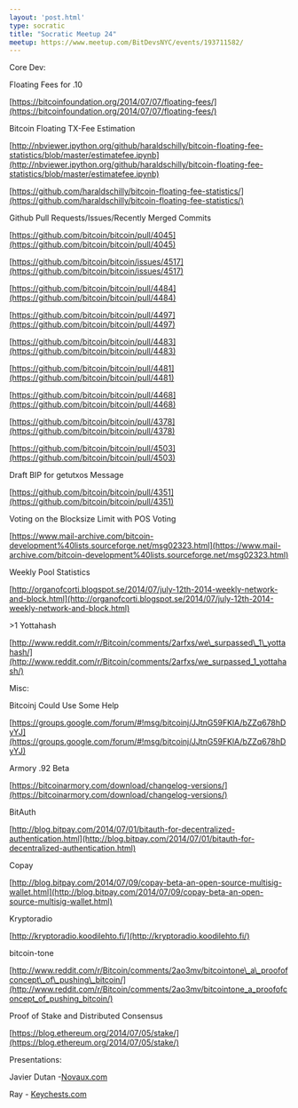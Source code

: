 ```yaml
---
layout: 'post.html'
type: socratic
title: "Socratic Meetup 24"
meetup: https://www.meetup.com/BitDevsNYC/events/193711582/
---
```


Core Dev:

Floating Fees for .10

[](https://bitcoinfoundation.org/2014/07/07/floating-fees/)[https://bitcoinfoundation.org/2014/07/07/floating-fees/](https://bitcoinfoundation.org/2014/07/07/floating-fees/)

Bitcoin Floating TX-Fee Estimation

[](http://nbviewer.ipython.org/github/haraldschilly/bitcoin-floating-fee-statistics/blob/master/estimatefee.ipynb)[http://nbviewer.ipython.org/github/haraldschilly/bitcoin-floating-fee-statistics/blob/master/estimatefee.ipynb](http://nbviewer.ipython.org/github/haraldschilly/bitcoin-floating-fee-statistics/blob/master/estimatefee.ipynb)

[](https://github.com/haraldschilly/bitcoin-floating-fee-statistics/)[https://github.com/haraldschilly/bitcoin-floating-fee-statistics/](https://github.com/haraldschilly/bitcoin-floating-fee-statistics/)

Github Pull Requests/Issues/Recently Merged Commits

[](https://github.com/bitcoin/bitcoin/pull/4045)[https://github.com/bitcoin/bitcoin/pull/4045](https://github.com/bitcoin/bitcoin/pull/4045)

[](https://github.com/bitcoin/bitcoin/issues/4517)[https://github.com/bitcoin/bitcoin/issues/4517](https://github.com/bitcoin/bitcoin/issues/4517)

[](https://github.com/bitcoin/bitcoin/pull/4484)[https://github.com/bitcoin/bitcoin/pull/4484](https://github.com/bitcoin/bitcoin/pull/4484)

[](https://github.com/bitcoin/bitcoin/pull/4497)[https://github.com/bitcoin/bitcoin/pull/4497](https://github.com/bitcoin/bitcoin/pull/4497)

[](https://github.com/bitcoin/bitcoin/pull/4483)[https://github.com/bitcoin/bitcoin/pull/4483](https://github.com/bitcoin/bitcoin/pull/4483)

[](https://github.com/bitcoin/bitcoin/pull/4481)[https://github.com/bitcoin/bitcoin/pull/4481](https://github.com/bitcoin/bitcoin/pull/4481)

[](https://github.com/bitcoin/bitcoin/pull/4468)[https://github.com/bitcoin/bitcoin/pull/4468](https://github.com/bitcoin/bitcoin/pull/4468)

[](https://github.com/bitcoin/bitcoin/pull/4378)[https://github.com/bitcoin/bitcoin/pull/4378](https://github.com/bitcoin/bitcoin/pull/4378)

[](https://github.com/bitcoin/bitcoin/pull/4503)[https://github.com/bitcoin/bitcoin/pull/4503](https://github.com/bitcoin/bitcoin/pull/4503)

Draft BIP for getutxos Message

[](https://github.com/bitcoin/bitcoin/pull/4351)[https://github.com/bitcoin/bitcoin/pull/4351](https://github.com/bitcoin/bitcoin/pull/4351)

Voting on the Blocksize Limit with POS Voting

[](https://www.mail-archive.com/bitcoin-development%40lists.sourceforge.net/msg02323.html)[https://www.mail-archive.com/bitcoin-development%40lists.sourceforge.net/msg02323.html](https://www.mail-archive.com/bitcoin-development%40lists.sourceforge.net/msg02323.html)

Weekly Pool Statistics

[](http://organofcorti.blogspot.se/2014/07/july-12th-2014-weekly-network-and-block.html)[http://organofcorti.blogspot.se/2014/07/july-12th-2014-weekly-network-and-block.html](http://organofcorti.blogspot.se/2014/07/july-12th-2014-weekly-network-and-block.html)

\>1 Yottahash

[](http://www.reddit.com/r/Bitcoin/comments/2arfxs/we_surpassed_1_yottahash/)[http://www.reddit.com/r/Bitcoin/comments/2arfxs/we\_surpassed\_1\_yottahash/](http://www.reddit.com/r/Bitcoin/comments/2arfxs/we_surpassed_1_yottahash/)

Misc:

Bitcoinj Could Use Some Help

[](https://groups.google.com/forum/#%21msg/bitcoinj/JJtnG59FKlA/bZZq678hDyYJ)[https://groups.google.com/forum/#!msg/bitcoinj/JJtnG59FKlA/bZZq678hDyYJ](https://groups.google.com/forum/#!msg/bitcoinj/JJtnG59FKlA/bZZq678hDyYJ)

Armory .92 Beta

[](https://bitcoinarmory.com/download/changelog-versions/)[https://bitcoinarmory.com/download/changelog-versions/](https://bitcoinarmory.com/download/changelog-versions/)

BitAuth

[](http://blog.bitpay.com/2014/07/01/bitauth-for-decentralized-authentication.html)[http://blog.bitpay.com/2014/07/01/bitauth-for-decentralized-authentication.html](http://blog.bitpay.com/2014/07/01/bitauth-for-decentralized-authentication.html)

Copay

[](http://blog.bitpay.com/2014/07/09/copay-beta-an-open-source-multisig-wallet.html)[http://blog.bitpay.com/2014/07/09/copay-beta-an-open-source-multisig-wallet.html](http://blog.bitpay.com/2014/07/09/copay-beta-an-open-source-multisig-wallet.html)

Kryptoradio

[](http://kryptoradio.koodilehto.fi/)[http://kryptoradio.koodilehto.fi/](http://kryptoradio.koodilehto.fi/)

bitcoin-tone

[](http://www.reddit.com/r/Bitcoin/comments/2ao3mv/bitcointone_a_proofofconcept_of_pushing_bitcoin/)[http://www.reddit.com/r/Bitcoin/comments/2ao3mv/bitcointone\_a\_proofofconcept\_of\_pushing\_bitcoin/](http://www.reddit.com/r/Bitcoin/comments/2ao3mv/bitcointone_a_proofofconcept_of_pushing_bitcoin/)

Proof of Stake and Distributed Consensus

[](https://blog.ethereum.org/2014/07/05/stake/)[https://blog.ethereum.org/2014/07/05/stake/](https://blog.ethereum.org/2014/07/05/stake/)

Presentations:

Javier Dutan -[Novaux.com](http://Novaux.com)

Ray - [Keychests.com](http://Keychests.com)
